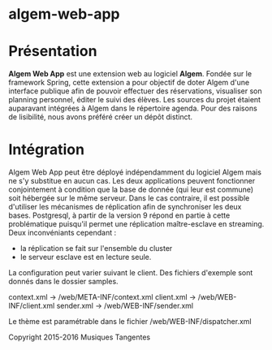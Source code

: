 # algem-web-app
Présentation
============
**Algem Web App** est une extension web au logiciel **Algem**.
Fondée sur le framework Spring, cette extension a pour objectif de doter
Algem d'une interface publique afin de pouvoir effectuer
des réservations, visualiser son planning personnel, éditer le suivi des
élèves.
Les sources du projet étaient auparavant intégrées à Algem dans le
répertoire agenda. Pour des raisons de lisibilité, nous avons préféré
créer un dépôt distinct.

Intégration
============
Algem Web App peut être déployé indépendamment du logiciel Algem mais ne
s'y substitue en aucun cas. 
Les deux applications peuvent fonctionner conjointement à condition que
la base de donnée (qui leur est commune) soit hébergée sur le même
serveur.
Dans le cas contraire, il est possible d'utiliser les mécanismes de
réplication afin de synchroniser les deux bases. Postgresql, à partir de
la version 9 répond en partie à cette problématique puisqu'il permet une
réplication maître-esclave en streaming. Deux inconvéniants cependant :
- la réplication se fait sur l'ensemble du cluster
- le serveur esclave est en lecture seule.

La configuration peut varier suivant le client. Des fichiers d'exemple
sont donnés dans le dossier samples.

context.xml -> /web/META-INF/context.xml
client.xml -> /web/WEB-INF/client.xml
sender.xml -> /web/WEB-INF/sender.xml

Le thème est paramétrable dans le fichier /web/WEB-INF/dispatcher.xml

Copyright 2015-2016 Musiques Tangentes
